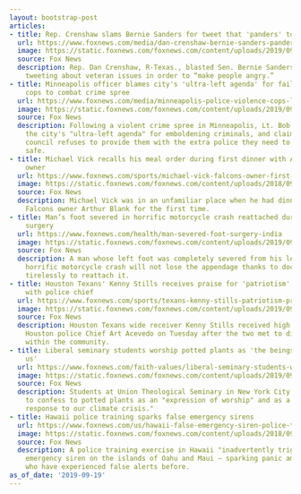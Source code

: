 ```yaml
---
layout: bootstrap-post
articles:
- title: Rep. Crenshaw slams Bernie Sanders for tweet that 'panders' to veterans
  url: https://www.foxnews.com/media/dan-crenshaw-bernie-sanders-panders-to-veterans
  image: https://static.foxnews.com/foxnews.com/content/uploads/2019/09/dan-crenshaw-bernie-sanders-FOX-AP.jpg
  source: Fox News
  description: Rep. Dan Crenshaw, R-Texas., blasted Sen. Bernie Sanders, I-Vt., for
    tweeting about veteran issues in order to “make people angry.”
- title: Minneapolis officer blames city's 'ultra-left agenda' for failure to add
    cops to combat crime spree
  url: https://www.foxnews.com/media/minneapolis-police-violence-cops-left-wing
  image: https://static.foxnews.com/foxnews.com/content/uploads/2019/09/minneapolis-PD.jpg
  source: Fox News
  description: Following a violent crime spree in Minneapolis, Lt. Bob Kroll blamed
    the city's "ultra-left agenda" for emboldening criminals, and claimed the city
    council refuses to provide them with the extra police they need to keep the community
    safe.
- title: Michael Vick recalls his meal order during first dinner with Atlanta Falcons
    owner
  url: https://www.foxnews.com/sports/michael-vick-falcons-owner-first-dinner
  image: https://static.foxnews.com/foxnews.com/content/uploads/2018/09/michael-vick-american-flag-football-95c39d950ec4c510VgnVCM100000d7c1a8c0____.jpg
  source: Fox News
  description: Michael Vick was in an unfamiliar place when he had dinner with Atlanta
    Falcons owner Arthur Blank for the first time.
- title: Man’s foot severed in horrific motorcycle crash reattached during 7-hour
    surgery
  url: https://www.foxnews.com/health/man-severed-foot-surgery-india
  image: https://static.foxnews.com/foxnews.com/content/uploads/2019/09/foot-loose-doct-412483.jpg
  source: Fox News
  description: A man whose left foot was completely severed from his leg during a
    horrific motorcycle crash will not lose the appendage thanks to doctors who worked
    tirelessly to reattach it.
- title: Houston Texans' Kenny Stills receives praise for 'patriotism' after meeting
    with police chief
  url: https://www.foxnews.com/sports/texans-kenny-stills-patriotism-praise-anthem-protests
  image: https://static.foxnews.com/foxnews.com/content/uploads/2019/09/NFL-Kenny-Stills3.jpg
  source: Fox News
  description: Houston Texans wide receiver Kenny Stills received high praise from
    Houston police Chief Art Acevedo on Tuesday after the two met to discuss policing
    within the community.
- title: Liberal seminary students worship potted plants as 'the beings who sustain
    us'
  url: https://www.foxnews.com/faith-values/liberal-seminary-students-worship-plants
  image: https://static.foxnews.com/foxnews.com/content/uploads/2019/09/union-Seminary-iStock.jpg
  source: Fox News
  description: Students at Union Theological Seminary in New York City were instructed
    to confess to potted plants as an "expression of worship" and as a "liturgical
    response to our climate crisis."
- title: Hawaii police training sparks false emergency sirens
  url: https://www.foxnews.com/us/hawaii-false-emergency-siren-police-training-exercise
  image: https://static.foxnews.com/foxnews.com/content/uploads/2018/09/alert-messages.jpg
  source: Fox News
  description: A police training exercise in Hawaii "inadvertently triggered" a false
    emergency siren on the islands of Oahu and Maui — sparking panic among residents,
    who have experienced false alerts before.
as_of_date: '2019-09-19'
---
```


